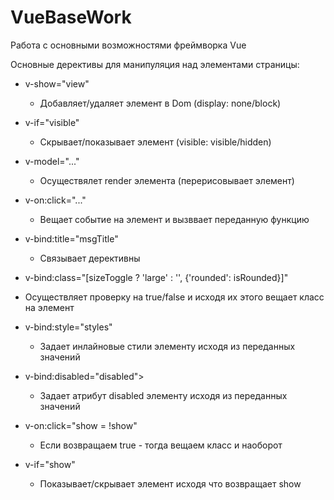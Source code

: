 # VueBaseWork
Работа с основными возможностями фреймворка Vue

Основные дерективы для манипуляция над элементами страницы:

 - v-show="view"
   - Добавляет/удаляет элемент в Dom (display: none/block)

 - v-if="visible"
   - Скрывает/показывает элемент (visible: visible/hidden)
 
 - v-model="..." 
   - Осуществялет render элемента (перерисовывает элемент)
 
 - v-on:click="..."
   - Вещает событие на элемент и вызввает переданную функцию
 
 - v-bind:title="msgTitle"
   - Связывает дерективны
 
 -  v-bind:class="[sizeToggle ? 'large' : '', {'rounded': isRounded}]"
   - Осуществляет проверку на true/false и исходя их этого вещает класс на элемент 
 
 - v-bind:style="styles"
   - Задает инлайновые стили элементу исходя из переданных значений
 
 - v-bind:disabled="disabled">
   - Задает атрибут disabled элементу исходя из переданных значений
 
 - v-on:click="show = !show"
   - Если возвращаем true - тогда вещаем класс и наоборот
 
 - v-if="show"
   - Показывает/скрывает элемент исходя что возвращает show
